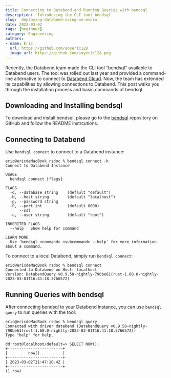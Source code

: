 ```yaml
---
title: Connecting to Databend and Running Queries with bendsql
description:  Introducing the CLI tool bendsql
slug:  deploying-databend-using-on-minio
date: 2023-03-02
tags: [beginner]
category: Engineering
authors:
- name: Eric
  url: https://github.com/soyeric128
  image_url: https://github.com/soyeric128.png
---
```


Recently, the Databend team made the CLI tool "bendsql" available to Databend users. The tool was rolled out last year and provided a command-line alternative to connect to [Databend Cloud](https://www.databend.com/). Now, the team has extended its capabilities by allowing connections to Databend. This post walks you through the installation process and basic commands of bendsql.

## Downloading and Installing bendsql

To download and install bendsql, please go to the [bendsql](https://github.com/databendcloud/bendsql) repository on GitHub and follow the README instrcutions.

## Connecting to Databend

Use `bendsql connect` to connect to a Databend instance:

```shell
eric@ericdeMacBook rsdoc % bendsql connect -h
Connect to Databend Instance

USAGE
  bendsql connect [flags]

FLAGS
  -d, --database string    (default "default")
  -H, --host string        (default "localhost")
  -p, --password string   
  -P, --port int           (default 8000)
      --ssl               
  -u, --user string        (default "root")

INHERITED FLAGS
  --help   Show help for command

LEARN MORE
  Use 'bendsql <command> <subcommand> --help' for more information about a command.
```

To connect to a local Databend, simply run `bendsql connect`:

```shell
eric@ericdeMacBook rsdoc % bendsql connect   
Connected to Databend on Host: localhost
Version: DatabendQuery v0.9.58-nightly-790be61(rust-1.68.0-nightly-2023-03-01T16:41:18.376657Z)
```
## Running Queries with bendsql

After connecting bendsql to your Databend instance, you can use `bendsql query` to run queries with the tool:

```shell
eric@ericdeMacBook rsdoc % bendsql query
Connected with driver databend (DatabendQuery v0.9.58-nightly-790be61(rust-1.68.0-nightly-2023-03-01T16:41:18.376657Z))
Type "help" for help.

dd:root@localhost/default=> SELECT NOW();
+------------------------+
|         now()          |
+------------------------+
| 2023-03-02T21:47:10.4Z |
+------------------------+
(1 row)
```